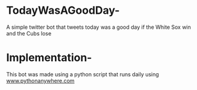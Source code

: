 # TodayWasAGoodDay-
A simple twitter bot that tweets today was a good day if the White Sox win and the Cubs lose

# Implementation-
This bot was made using a python script that runs daily using www.pythonanywhere.com
